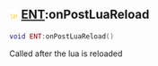 ## ![shared](.gitbook/assets/shared.png) [ENT](./home/ENT):onPostLuaReload

```lua
void ENT:onPostLuaReload()
```

Called after the lua is reloaded

